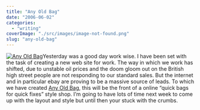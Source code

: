 ```yaml
---
title: "Any Old Bag"
date: "2006-06-02"
categories: 
  - "writing"
coverImage: "./src/images/image-not-found.png"
slug: "any-old-bag"
---
```


[![Any Old Bag](/images/157940455_e993055140_m.jpg)](http://www.flickr.com/photos/funkylarma/157940455/ "Any Old Bag")Yesterday was a good day work wise. I have been set with the task of creating a new web site for work. The way in which we work has shifted, due to unstable oil prices and the doom gloom out on the British high street people are not responding to our standard sales. But the internet and in particular ebay are proving to be a massive source of leads. To which we have created [Any Old Bag](http://www.anyoldbag.com), this will be the front of a online “quick bags for quick fixes” style shop. I’m going to have lots of time next week to come up with the layout and style but until then your stuck with the crumbs.
